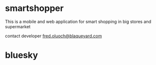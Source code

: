 # smartshopper
This is a mobile and web application for smart shopping in big stores and supermarket

contact developer fred.oluoch@blaqueyard.com
# bluesky
